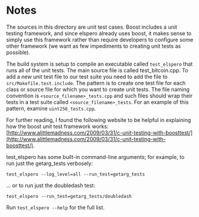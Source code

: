 # Notes
The sources in this directory are unit test cases.  Boost includes a
unit testing framework, and since elspero already uses boost, it makes
sense to simply use this framework rather than require developers to
configure some other framework (we want as few impediments to creating
unit tests as possible).

The build system is setup to compile an executable called `test_elspero`
that runs all of the unit tests.  The main source file is called
test_bitcoin.cpp. To add a new unit test file to our test suite you need 
to add the file to `src/Makefile.test.include`. The pattern is to create 
one test file for each class or source file for which you want to create 
unit tests.  The file naming convention is `<source_filename>_tests.cpp` 
and such files should wrap their tests in a test suite 
called `<source_filename>_tests`. For an example of this pattern, 
examine `uint256_tests.cpp`.

For further reading, I found the following website to be helpful in
explaining how the boost unit test framework works:
[http://www.alittlemadness.com/2009/03/31/c-unit-testing-with-boosttest/](http://www.alittlemadness.com/2009/03/31/c-unit-testing-with-boosttest/).

test_elspero has some built-in command-line arguments; for
example, to run just the getarg_tests verbosely:

    test_elspero --log_level=all --run_test=getarg_tests

... or to run just the doubledash test:

    test_elspero --run_test=getarg_tests/doubledash

Run `test_elspero --help` for the full list.

